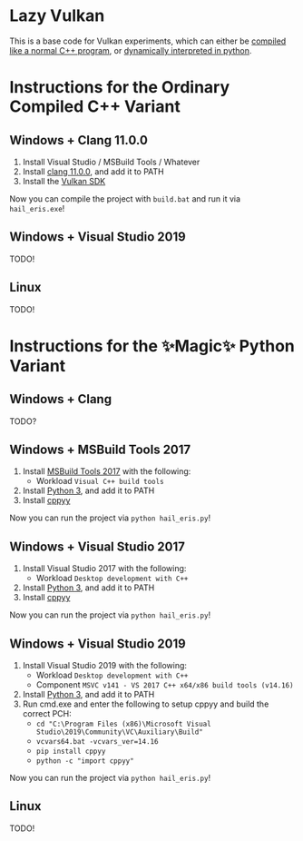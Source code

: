 # Lazy Vulkan

This is a base code for Vulkan experiments, which can either be [compiled like a
normal C++ program](#instructions-for-the-ordinary-compiled-c-variant),
or [dynamically interpreted in python](#instructions-for-the-magic-python-variant).

# Instructions for the Ordinary Compiled C++ Variant
## Windows + Clang 11.0.0

 1. Install Visual Studio / MSBuild Tools / Whatever
 2. Install [clang 11.0.0](https://releases.llvm.org/download.html), and add it to PATH
 3. Install the [Vulkan SDK](https://www.lunarg.com/vulkan-sdk/)

Now you can compile the project with `build.bat` and run it via `hail_eris.exe`!

## Windows + Visual Studio 2019
TODO!

## Linux
TODO!

# Instructions for the ✨Magic✨ Python Variant
## Windows + Clang
TODO?

## Windows + MSBuild Tools 2017
 1. Install [MSBuild Tools 2017](https://aka.ms/vs/15/release/vs_buildtools.exe) with the following:
    * Workload `Visual C++ build tools`
 2. Install [Python 3](https://www.python.org/downloads/), and add it to PATH
 3. Install [cppyy](https://cppyy.readthedocs.io/en/latest/installation.html)

Now you can run the project via `python hail_eris.py`!

## Windows + Visual Studio 2017
 1. Install Visual Studio 2017 with the following:
    * Workload `Desktop development with C++`
 2. Install [Python 3](https://www.python.org/downloads/), and add it to PATH
 3. Install [cppyy](https://cppyy.readthedocs.io/en/latest/installation.html)

Now you can run the project via `python hail_eris.py`!

## Windows + Visual Studio 2019
 1. Install Visual Studio 2019 with the following:
    * Workload `Desktop development with C++`
    * Component  `MSVC v141 - VS 2017 C++ x64/x86 build tools (v14.16)`
 2. Install [Python 3](https://www.python.org/downloads/), and add it to PATH
 3. Run cmd.exe and enter the following to setup cppyy and build the correct PCH:
    * `cd "C:\Program Files (x86)\Microsoft Visual Studio\2019\Community\VC\Auxiliary\Build"`
    * `vcvars64.bat -vcvars_ver=14.16`
    * `pip install cppyy`
    * `python -c "import cppyy"`

Now you can run the project via `python hail_eris.py`!

## Linux
TODO!
